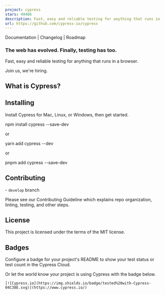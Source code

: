```yaml
---
project: cypress
stars: 49406
description: Fast, easy and reliable testing for anything that runs in a browser.
url: https://github.com/cypress-io/cypress
---
```


Documentation | Changelog | Roadmap

### The web has evolved. Finally, testing has too.

Fast, easy and reliable testing for anything that runs in a browser.

Join us, we're hiring.

  

What is Cypress?
----------------

Installing
----------

Install Cypress for Mac, Linux, or Windows, then get started.

npm install cypress --save-dev

or

yarn add cypress --dev

or

pnpm add cypress --save-dev

Contributing
------------

\- `develop` branch

Please see our Contributing Guideline which explains repo organization, linting, testing, and other steps.

License
-------

This project is licensed under the terms of the MIT license.

Badges
------

Configure a badge for your project's README to show your test status or test count in the Cypress Cloud.

Or let the world know your project is using Cypress with the badge below.

```
[![Cypress.io](https://img.shields.io/badge/tested%20with-Cypress-04C38E.svg)](https://www.cypress.io/)
```

